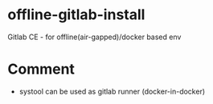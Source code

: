 # offline-gitlab-install
Gitlab CE - for offline(air-gapped)/docker based env

# Comment
* systool can be used as gitlab runner (docker-in-docker)

